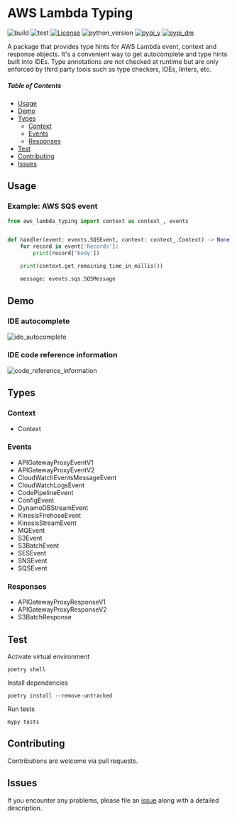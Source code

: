 # AWS Lambda Typing

![build](https://github.com/MousaZeidBaker/aws-lambda-typing/workflows/Publish/badge.svg)
![test](https://github.com/MousaZeidBaker/aws-lambda-typing/workflows/Test/badge.svg)
[![License](https://img.shields.io/badge/License-MIT-yellow.svg)](LICENSE)
![python_version](https://img.shields.io/badge/python-%3E=3.6-blue.svg)
[![pypi_v](https://img.shields.io/pypi/v/aws-lambda-typing.svg)](https://pypi.org/project/aws-lambda-typing)
[![pypi_dm](https://img.shields.io/pypi/dm/aws-lambda-typing.svg)](https://pypi.org/project/aws-lambda-typing)

A package that provides type hints for AWS Lambda event, context and response
objects. It's a convenient way to get autocomplete and type hints built into
IDEs. Type annotations are not checked at runtime but are only enforced by
third party tools such as type checkers, IDEs, linters, etc.

##### Table of Contents
- [Usage](#usage)
- [Demo](#demo)
- [Types](#types)
  - [Context](#context)
  - [Events](#events)
  - [Responses](#responses)
- [Test](#test)
- [Contributing](#contributing)
- [Issues](#issues)

## Usage
### Example: AWS SQS event

```python
from aws_lambda_typing import context as context_, events


def handler(event: events.SQSEvent, context: context_.Context) -> None:
    for record in event['Records']:
        print(record['body'])

    print(context.get_remaining_time_in_millis())

    message: events.sqs.SQSMessage

```

## Demo
### IDE autocomplete
![ide_autocomplete](https://raw.githubusercontent.com/MousaZeidBaker/aws-lambda-typing/master/media/ide_autocomplete.gif)

### IDE code reference information
![code_reference_information](https://raw.githubusercontent.com/MousaZeidBaker/aws-lambda-typing/master/media/code_reference_information.gif)

## Types
### Context
- Context

### Events
- APIGatewayProxyEventV1
- APIGatewayProxyEventV2
- CloudWatchEventsMessageEvent
- CloudWatchLogsEvent
- CodePipelineEvent
- ConfigEvent
- DynamoDBStreamEvent
- KinesisFirehoseEvent
- KinesisStreamEvent
- MQEvent
- S3Event
- S3BatchEvent
- SESEvent
- SNSEvent
- SQSEvent

### Responses
- APIGatewayProxyResponseV1
- APIGatewayProxyResponseV2
- S3BatchResponse

## Test
Activate virtual environment
```shell
poetry shell
```

Install dependencies
```shell
poetry install --remove-untracked
```

Run tests
```shell
mypy tests
```

## Contributing
Contributions are welcome via pull requests.

## Issues
If you encounter any problems, please file an [issue](https://github.com/MousaZeidBaker/aws-lambda-typing/issues) along with a
detailed description.
